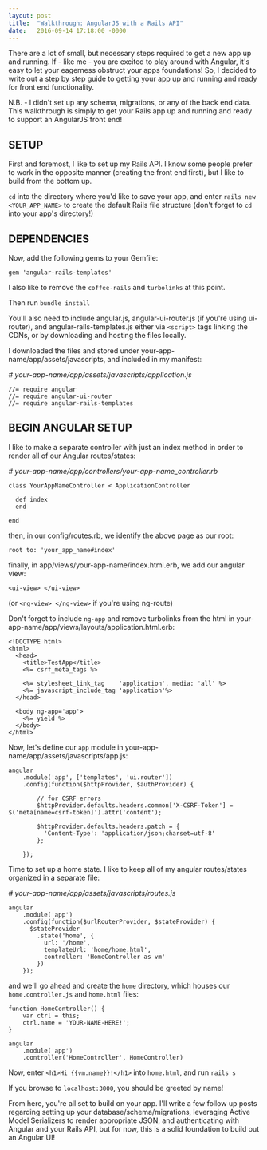```yaml
---
layout: post
title:  "Walkthrough: AngularJS with a Rails API"
date:   2016-09-14 17:18:00 -0000
---
```


There are a lot of small, but necessary steps required to get a new app up and running. If - like me - you are excited to play around with Angular, it's easy to let your eagerness obstruct your apps foundations! So, I decided to write out a step by step guide to getting your app up and running and ready for front end functionality.

N.B. - I didn't set up any schema, migrations, or any of the back end data. This walkthrough is simply to get your Rails app up and running and ready to support an AngularJS front end!


## SETUP ##

First and foremost, I like to set up my Rails API. I know some people prefer to work in the opposite manner (creating the front end first), but I like to build from the bottom up.

```cd``` into the directory where you'd like to save your app, and enter ```rails new <YOUR_APP_NAME>``` to create the default Rails file structure (don't forget to ```cd``` into your app's directory!)

## DEPENDENCIES ##

Now, add the following gems to your Gemfile:

``` 
gem 'angular-rails-templates'
```

I also like to remove the ```coffee-rails``` and ```turbolinks``` at this point.

Then run ```bundle install```

You'll also need to include angular.js, angular-ui-router.js (if you're using ui-router), and angular-rails-templates.js either via ```<script>``` tags linking the CDNs, or by downloading and hosting the files locally.

I downloaded the files and stored under your-app-name/app/assets/javascripts, and included in my manifest:

<em># your-app-name/app/assets/javascripts/application.js</em>
```
//= require angular
//= require angular-ui-router
//= require angular-rails-templates
```

## BEGIN ANGULAR SETUP ##

I like to make a separate controller with just an index method in order to render all of our Angular routes/states:

<em># your-app-name/app/controllers/your-app-name_controller.rb</em>
```
class YourAppNameController < ApplicationController

  def index
  end
  
end
```

then, in our config/routes.rb, we identify the above page as our root:

```root to: 'your_app_name#index'```

finally, in app/views/your-app-name/index.html.erb, we add our angular view:

```<ui-view> </ui-view>```

(or ```<ng-view> </ng-view>``` if you're using ng-route)

Don't forget to include ```ng-app``` and remove turbolinks from the html in your-app-name/app/views/layouts/application.html.erb:

```
<!DOCTYPE html>
<html>
  <head>
    <title>TestApp</title>
    <%= csrf_meta_tags %>

    <%= stylesheet_link_tag    'application', media: 'all' %>
    <%= javascript_include_tag 'application'%>
  </head>

  <body ng-app='app'>
    <%= yield %>
  </body>
</html>
```

Now, let's define our ```app``` module in your-app-name/app/assets/javascripts/app.js:

```
angular
    .module('app', ['templates', 'ui.router'])
    .config(function($httpProvider, $authProvider) {

        // for CSRF errors
        $httpProvider.defaults.headers.common['X-CSRF-Token'] = $('meta[name=csrf-token]').attr('content');

        $httpProvider.defaults.headers.patch = {
          'Content-Type': 'application/json;charset=utf-8'
        };

    });
```

Time to set up a home state. I like to keep all of my angular routes/states organized in a separate file:

<em># your-app-name/app/assets/javascripts/routes.js</em>

```
angular
    .module('app')
    .config(function($urlRouterProvider, $stateProvider) {
      $stateProvider
        .state('home', {
          url: '/home',
          templateUrl: 'home/home.html',
          controller: 'HomeController as vm'
        })
    });
```

and we'll go ahead and create the ```home``` directory, which houses our ```home.controller.js``` and ```home.html``` files:

```
function HomeController() {
    var ctrl = this;
    ctrl.name = 'YOUR-NAME-HERE!';
}

angular
    .module('app')
    .controller('HomeController', HomeController)
```

Now, enter ```<h1>Hi {{vm.name}}!</h1>``` into ```home.html```, and run ```rails s```

If you browse to ```localhost:3000```, you should be greeted by name!

From here, you're all set to build on your app. I'll write a few follow up posts regarding setting up your database/schema/migrations, leveraging Active Model Serializers to render appropriate JSON, and authenticating with Angular and your Rails API, but for now, this is a solid foundation to build out an Angular UI!
